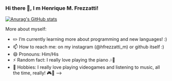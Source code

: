 ### Hi there 👋, I  m Henrique M. Frezzatti! 
[![Anurag's GitHub stats](https://github-readme-stats.vercel.app/api?username=henriquemf)](https://github.com/anuraghazra/github-readme-stats)

More about myself:

- ✏️ I’m currently learning more about programming and new languages! :)
- 📫 How to reach me: on my instagram (@hfrezzatti_m) or github itself :)
- 😄 Pronouns: Him/His
- ⚡ Random fact: I really love playing the piano 🎶🎹
- 🎯 Hobbies: I really love playing videogames and listening to music, all the time, really! 🎮🎼
-->
